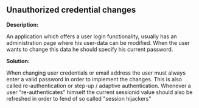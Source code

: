 Unauthorized credential changes
-------

**Description:**

An application which offers a user login functionality, usually has an administration page
where his user-data can be modified. When the user wants to change this data he should
specify his current password.


**Solution:**

When changing user credentials or email address the user must always enter a valid
password in order to implement the changes. This is also called re-authentication or
step-up / adaptive authentication. Whenever a user "re-authenticates" himself the current
sessionid value should also be refreshed in order to fend of so called "session hijackers"
